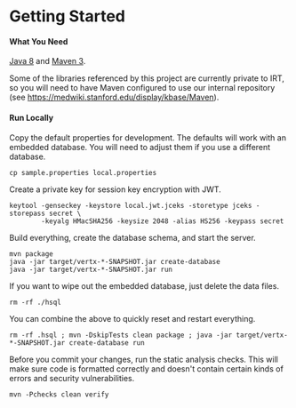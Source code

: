 Getting Started
=========

#### What You Need

[Java 8](http://www.oracle.com/technetwork/java/javase/downloads/index.html)
and [Maven 3](https://maven.apache.org/).

Some of the libraries referenced by this project are currently private to
IRT, so you will need to have Maven configured to use our internal repository
(see https://medwiki.stanford.edu/display/kbase/Maven).

#### Run Locally

Copy the default properties for development. The defaults will work with an
embedded database. You will need to adjust them if you use a different database.

```
cp sample.properties local.properties
```

Create a private key for session key encryption with JWT.

```
keytool -genseckey -keystore local.jwt.jceks -storetype jceks -storepass secret \
        -keyalg HMacSHA256 -keysize 2048 -alias HS256 -keypass secret
```

Build everything, create the database schema, and start the server.

```
mvn package
java -jar target/vertx-*-SNAPSHOT.jar create-database
java -jar target/vertx-*-SNAPSHOT.jar run
```

If you want to wipe out the embedded database, just delete the data files.

```
rm -rf ./hsql
```

You can combine the above to quickly reset and restart everything.

```
rm -rf .hsql ; mvn -DskipTests clean package ; java -jar target/vertx-*-SNAPSHOT.jar create-database run
```

Before you commit your changes, run the static analysis checks. This will
make sure code is formatted correctly and doesn't contain certain kinds of
errors and security vulnerabilities.

```
mvn -Pchecks clean verify
```
